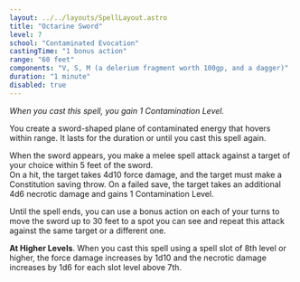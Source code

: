 ```yaml
---
layout: ../../layouts/SpellLayout.astro
title: "Octarine Sword"
level: 7
school: "Contaminated Evocation"
castingTime: "1 bonus action"
range: "60 feet"
components: "V, S, M (a delerium fragment worth 100gp, and a dagger)"
duration: "1 minute"
disabled: true
---
```


_When you cast this spell, you gain 1 Contamination Level._

You create a sword-shaped plane of contaminated energy that hovers within range. It lasts for the duration or until you cast this spell again.

When the sword appears, you make a melee spell attack against a target of your choice within 5 feet of the sword.  
On a hit, the target takes 4d10 force damage, and the target must make a Constitution saving throw. On a failed save, the target takes an additional 4d6 necrotic damage and gains 1 Contamination Level.

Until the spell ends, you can use a bonus action on each of your turns to move the sword up to 30 feet to a spot you can see and repeat this attack against the same target or a different one.

**At Higher Levels**. When you cast this spell using a spell slot of 8th level or higher, the force damage increases by 1d10 and the necrotic damage increases by 1d6 for each slot level above 7th.
